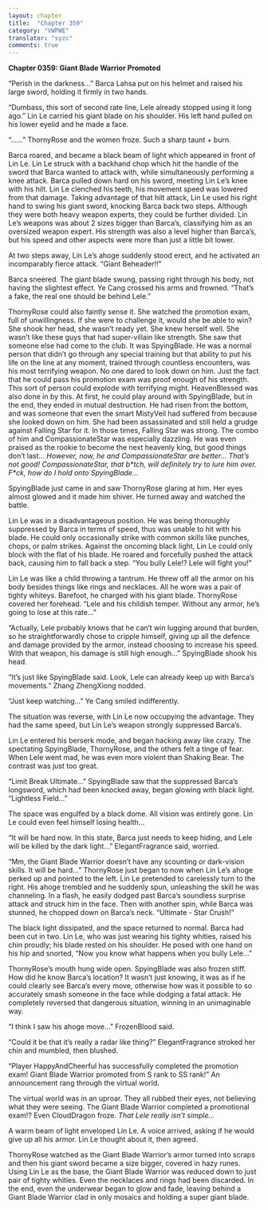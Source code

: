 ```yaml
---
layout: chapter
title:  "Chapter 359"
category: "VWPWE"
translator: "syzc"
comments: true
---
```


**Chapter 0359: Giant Blade Warrior Promoted**

“Perish in the darkness...” Barca Lahsa put on his helmet and raised his large sword, holding it firmly in two hands.

“Dumbass, this sort of second rate line, Lele already stopped using it long ago.” Lin Le carried his giant blade on his shoulder. His left hand pulled on his lower eyelid and he made a face.

“......” ThornyRose and the women froze. Such a sharp taunt + burn.

Barca roared, and became a black beam of light which appeared in front of Lin Le. Lin Le struck with a backhand chop which hit the handle of the sword that Barca wanted to attack with, while simultaneously performing a knee attack. Barca pulled down hard on his sword, meeting Lin Le’s knee with his hilt. Lin Le clenched his teeth, his movement speed was lowered from that damage. Taking advantage of that hilt attack, Lin Le used his right hand to swing his giant sword, knocking Barca back two steps. Although they were both heavy weapon experts, they could be further divided. Lin Le’s weapons was about 2 sizes bigger than Barca’s, classifying him as an oversized weapon expert. His strength was also a level higher than Barca’s, but his speed and other aspects were more than just a little bit lower.

At two steps away, Lin Le’s ahoge suddenly stood erect, and he activated an incomparably fierce attack. “Giant Beheader!!”

Barca sneered. The giant blade swung, passing right through his body, not having the slightest effect. Ye Cang crossed his arms and frowned. “That’s a fake, the real one should be behind Lele.”

ThornyRose could also faintly sense it. She watched the promotion exam, full of unwillingness. If she were to challenge it, would she be able to win? She shook her head, she wasn’t ready yet. She knew herself well. She wasn’t like these guys that had super-villain like strength. She saw that someone else had come to the club. It was SpyingBlade. He was a normal person that didn’t go through any special training but that ability to put his life on the line at any moment, trained through countless encounters, was his most terrifying weapon. No one dared to look down on him. Just the fact that he could pass his promotion exam was proof enough of his strength. This sort of person could explode with terrifying might. HeavenBlessed was also done in by this. At first, he could play around with SpyingBlade, but in the end, they ended in mutual destruction. He had risen from the bottom, and was someone that even the smart MistyVeil had suffered from because she looked down on him. She had been assassinated and still held a grudge against Falling Star for it. In those times, Falling Star was strong. The combo of him and CompassionateStar was especially dazzling. He was even praised as the rookie to become the next heavenly king, but good things don’t last… *However, now, he and CompassionateStar are better... That’s not good! CompassionateStar, that b\*tch, will definitely try to lure him over. F\*ck, how do I hold onto SpyingBlade...*

SpyingBlade just came in and saw ThornyRose glaring at him. Her eyes almost glowed and it made him shiver. He turned away and watched the battle.

Lin Le was in a disadvantageous position. He was being thoroughly suppressed by Barca in terms of speed, thus was unable to hit with his blade. He could only occasionally strike with common skills like punches, chops, or palm strikes. Against the oncoming black light, Lin Le could only block with the flat of his blade. He roared and forcefully pushed the attack back, causing him to fall back a step. “You bully Lele!? Lele will fight you!”

Lin Le was like a child throwing a tantrum. He threw off all the armor on his body besides things like rings and necklaces. All he wore was a pair of tighty whiteys. Barefoot, he charged with his giant blade. ThornyRose covered her forehead. “Lele and his childish temper. Without any armor, he’s going to lose at this rate...”

“Actually, Lele probably knows that he can’t win lugging around that burden, so he straightforwardly chose to cripple himself, giving up all the defence and damage provided by the armor, instead choosing to increase his speed. With that weapon, his damage is still high enough...” SpyingBlade shook his head.

“It’s just like SpyingBlade said. Look, Lele can already keep up with Barca’s movements.” Zhang ZhengXiong nodded.

“Just keep watching...” Ye Cang smiled indifferently.

The situation was reverse, with Lin Le now occupying the advantage. They had the same speed, but Lin Le’s weapon strongly suppressed Barca’s.

Lin Le entered his berserk mode, and began hacking away like crazy. The spectating SpyingBlade, ThornyRose, and the others felt a tinge of fear. When Lele went mad, he was even more violent than Shaking Bear. The contrast was just too great.

“Limit Break Ultimate...” SpyingBlade saw that the suppressed Barca’s longsword, which had been knocked away, began glowing with black light. “Lightless Field...”

The space was engulfed by a black dome. All vision was entirely gone. Lin Le could even feel himself losing health...

“It will be hard now. In this state, Barca just needs to keep hiding, and Lele will be killed by the dark light...” ElegantFragrance said, worried.

“Mm, the Giant Blade Warrior doesn’t have any scounting or dark-vision skills. It will be hard...” ThornyRose just began to now when Lin Le’s ahoge perked up and pointed to the left. Lin Le pretended to carelessly turn to the right. His ahoge trembled and he suddenly spun, unleashing the skill he was channeling. In a flash, he easily dodged past Barca’s soundless surprise attack and struck him in the face. Then with another spin, while Barca was stunned, he chopped down on Barca’s neck. “Ultimate - Star Crush!”

The black light dissipated, and the space returned to normal. Barca had been cut in two. Lin Le, who was just wearing his tighty whities, raised his chin proudly; his blade rested on his shoulder. He posed with one hand on his hip and snorted, “Now you know what happens when you bully Lele...”

ThornyRose’s mouth hung wide open. SpyingBlade was also frozen stiff. How did he know Barca’s location? It wasn’t just knowing, it was as if he could clearly see Barca’s every move, otherwise how was it possible to so accurately smash someone in the face while dodging a fatal attack. He completely reversed that dangerous situation, winning in an unimaginable way.

“I think I saw his ahoge move...” FrozenBlood said.

“Could it be that it’s really a radar like thing?” ElegantFragrance stroked her chin and mumbled, then blushed.

“Player HappyAndCheerful has successfully completed the promotion exam! Giant Blade Warrior promoted from S rank to SS rank!” An announcement rang through the virtual world.

The virtual world was in an uproar. They all rubbed their eyes, not believing what they were seeing. The Giant Blade Warrior completed a promotional exam!? Even CloudDragon froze. *That Lele really isn’t simple...*

A warm beam of light enveloped Lin Le. A voice arrived, asking if he would give up all his armor. Lin Le thought about it, then agreed.

ThornyRose watched as the Giant Blade Warrior’s armor turned into scraps and then his giant sword became a size bigger, covered in hazy runes. Using Lin Le as the base, the Giant Blade Warrior was reduced down to just pair of tighty whities. Even the necklaces and rings had been discarded. In the end, even the underwear began to glow and fade, leaving behind a Giant Blade Warrior clad in only mosaics and holding a super giant blade.
